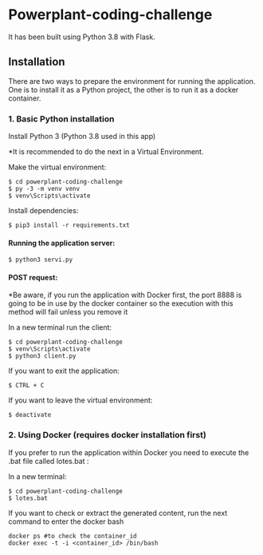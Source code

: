 # Powerplant-coding-challenge

It has been built using Python 3.8 with Flask.

## Installation
There are two ways to prepare the environment for running the application. One is to install it as a Python project, the other is to run it as a docker container.

### 1. Basic Python installation

Install Python 3 (Python 3.8 used in this app)

*It is recommended to do the next in a Virtual Environment.

Make the virtual environment:

	$ cd powerplant-coding-challenge
	$ py -3 -m venv venv
	$ venv\Scripts\activate

Install dependencies:

	$ pip3 install -r requirements.txt

#### Running the application server:

	$ python3 servi.py

#### POST request:
*Be aware, if you run the application with Docker first, the port 8888 is going to be in use by the docker container so the execution with this method will fail unless you remove it

In a new terminal run the client:

	$ cd powerplant-coding-challenge
	$ venv\Scripts\activate
	$ python3 client.py

If you want to exit the application:

	$ CTRL + C

If you want to leave the virtual environment:

	$ deactivate

### 2. Using Docker (requires docker installation first)
If you prefer to run the application within Docker you need to execute the .bat file called lotes.bat :

In a new terminal:

	$ cd powerplant-coding-challenge
	$ lotes.bat

If you want to check or extract the generated content, run the next command to enter the docker bash

	docker ps #to check the container_id
	docker exec -t -i <container_id> /bin/bash




